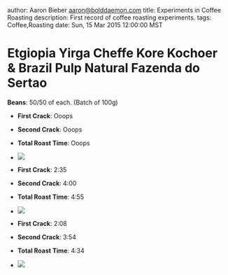 author: Aaron Bieber <aaron@bolddaemon.com>
title: Experiments in Coffee Roasting
description: First record of coffee roasting experiments.
tags: Coffee,Roasting
date: Sun, 15 Mar 2015 12:00:00 MST

Etgiopia Yirga Cheffe Kore Kochoer & Brazil Pulp Natural Fazenda do Sertao
====

**Beans**: 50/50 of each. (Batch of 100g)


* **First Crack**: Ooops
* **Second Crack**: Ooops
* **Total Roast Time**: Ooops
* ![](/images/coffee_r_1.png)

* **First Crack**: 2:35
* **Second Crack**: 4:00
* **Total Roast Time**: 4:55
* ![](/images/coffee_r_2.png)

* **First Crack**: 2:08
* **Second Crack**: 3:54
* **Total Roast Time**: 4:34
* ![](/images/coffee_r_3.png)

